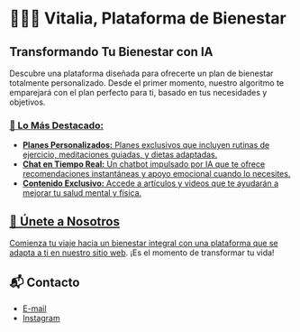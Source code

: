 # 🧘‍♀️🌻 Vitalia, Plataforma de Bienestar

## Transformando Tu Bienestar con IA

Descubre una plataforma diseñada para ofrecerte un plan de bienestar totalmente personalizado. Desde el primer momento, nuestro algoritmo te emparejará con el plan perfecto para ti, basado en tus necesidades y objetivos.

<a href="http://www.youtube.com/watch?feature=player_embedded&v=HnkO-6j1Vf0" target="_blank">

### 🌷 Lo Más Destacado:

- **Planes Personalizados:** Planes exclusivos que incluyen rutinas de ejercicio, meditaciones guiadas, y dietas adaptadas.
- **Chat en Tiempo Real:** Un chatbot impulsado por IA que te ofrece recomendaciones instantáneas y apoyo emocional cuando lo necesites.
- **Contenido Exclusivo:** Accede a artículos y videos que te ayudarán a mejorar tu salud mental y física.

## 👥 Únete a Nosotros

Comienza tu viaje hacia un bienestar integral con una plataforma que se adapta a ti en [nuestro sitio web](https://vitalia-selfcare.vercel.app/). ¡Es el momento de transformar tu vida!

## 📬 Contacto

- [E-mail](vitalia.selfcare@gmail.com)
- [Instagram](https://www.instagram.com/vitalia.selfcare/)
